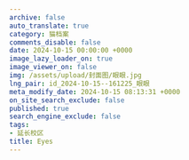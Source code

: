 ```yaml
---
archive: false
auto_translate: true
category: 猫档案
comments_disable: false
date: 2024-10-15 00:00:00 +0000
image_lazy_loader_on: true
image_viewer_on: false
img: /assets/upload/封面图/眼眼.jpg
lng_pair: id_2024-10-15--161225_眼眼
meta_modify_date: 2024-10-15 08:13:31 +0000
on_site_search_exclude: false
published: true
search_engine_exclude: false
tags:
- 延长校区
title: Eyes
---
```

